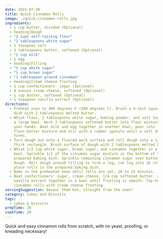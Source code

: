 ```yaml
---
date: 2021-07-30
title: Quick Cinnamon Rolls
image: ./quick-cinnamon-rolls.jpg
ingredients:
  - ¼ cup butter, divided (Optional)
  - heading|Dough
  - "2 cups self-raising flour"
  - "2 tablespoons white sugar"
  - 1 teaspoon salt
  - 3 tablespoons butter, softened (Optional)
  - "¾ cup milk"
  - 1 egg
  - heading|Filling
  - "½ cup white sugar"
  - "½ cup brown sugar"
  - "1 tablespoon ground cinnamon"
  - heading|Cream cheese frosting
  - 1 cup confectioners' sugar (Optional)
  - 4 ounces cream cheese, softened (Optional)
  - ¼ cup butter, softened (Optional)
  - ½ teaspoon vanilla extract (Optional)
directions:
  - Preheat oven to 400 degrees F (200 degrees C). Brush a 9-inch square baking
    dish with 2 tablespoons melted butter.
  - Whisk flour, 2 tablespoons white sugar, baking powder, and salt together in
    a large bowl. Work 3 tablespoons softened butter into flour mixture using
    your hands. Beat milk and egg together in another bowl; pour into
    flour-butter mixture and stir with a rubber spatula until a soft dough
    forms.
  - Turn dough out onto a floured work surface and roll dough into a 1/4-inch
    thick rectangle. Brush surface of dough with 2 tablespoons melted butter.
  - Whisk 1/2 cup white sugar, brown sugar, and cinnamon together in a small
    bowl. Sprinkle 1/2 of the cinnamon sugar mixture in the bottom of the
    prepared baking dish. Sprinkle remaining cinnamon sugar over butter-brushed
    dough. Roll dough around filling to form a log; cut log into 16 rolls and
    place rolls in the prepared baking dish.
  - Bake in the preheated oven until rolls are set, 20 to 25 minutes.
  - Beat confectioners' sugar, cream cheese, 1/4 cup softened butter, and
    vanilla extract together in a bowl until frosting is smooth. Top hot
    cinnamon rolls with cream cheese frosting.
servingSuggestion: Devour them hot, straight from the oven!
category: Cakes and Biscuits
tags:
  - cakes & biscuits
prepTime: 20
cookTime: 20
---
```


Quick and easy cinnamon rolls from scratch, with no yeast, proofing, or kneading necessary!
